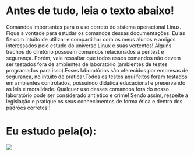 # Antes de tudo, leia o texto abaixo!
Comandos importantes para o uso correto do sistema operacional Linux. Fique a vontade para estudar os comandos dessas documentações. Eu as fiz com intuito de utilizar e compartilhar com os meus alunos e amigos interessados pelo estudo do universo Linux e suas vertentes! Alguns trechos do diretório possuem comandos relacionados a pentest e segurança. Porém, vale ressaltar que todos esses comandos não devem ser testados fora de ambientes de laboratório (ambientes de testes programados para isso).Esses laboratórios são oferecidos por empresas de segurança, no intuito de praticar.Todos os testes aqui feitos foram testados em ambientes controlados, possuindo didática educacional e preservando as leis e moralidade.  Qualquer uso desses comandos fora do nosso laboratório pode ser considerado antiético e crime! Sendo assim, respeite a legislação e pratique os seus conhecimentos de forma ética e dentro dos padrões corretos!!

# Eu estudo pela(o):
<img align="left" src="https://img.shields.io/badge/Solyd Offensive Security-4C4A73?style=for-the-badge&logo=Solyd&logoColor=white&color=black"/>
